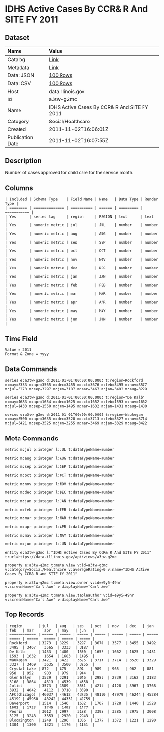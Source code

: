 # IDHS Active Cases By CCR& R And SITE FY 2011

## Dataset

| Name | Value |
| :--- | :---- |
| Catalog | [Link](https://catalog.data.gov/dataset/idhs-active-cases-by-ccr-r-and-site-fy-2011-602d5) |
| Metadata | [Link](https://data.illinois.gov/api/views/a3tw-g2mc) |
| Data: JSON | [100 Rows](https://data.illinois.gov/api/views/a3tw-g2mc/rows.json?max_rows=100) |
| Data: CSV | [100 Rows](https://data.illinois.gov/api/views/a3tw-g2mc/rows.csv?max_rows=100) |
| Host | data.illinois.gov |
| Id | a3tw-g2mc |
| Name | IDHS Active Cases By CCR& R And SITE FY 2011 |
| Category | Social/Healthcare |
| Created | 2011-11-02T16:06:01Z |
| Publication Date | 2011-11-02T16:07:55Z |

## Description

Number of cases approved for child care for the service month.

## Columns

```ls
| Included | Schema Type    | Field Name | Name   | Data Type | Render Type |
| ======== | ============== | ========== | ====== | ========= | =========== |
| Yes      | series tag     | region     | REGION | text      | text        |
| Yes      | numeric metric | jul        | JUL    | number    | number      |
| Yes      | numeric metric | aug        | AUG    | number    | number      |
| Yes      | numeric metric | sep        | SEP    | number    | number      |
| Yes      | numeric metric | oct        | OCT    | number    | number      |
| Yes      | numeric metric | nov        | NOV    | number    | number      |
| Yes      | numeric metric | dec        | DEC    | number    | number      |
| Yes      | numeric metric | jan        | JAN    | number    | number      |
| Yes      | numeric metric | feb        | FEB    | number    | number      |
| Yes      | numeric metric | mar        | MAR    | number    | number      |
| Yes      | numeric metric | apr        | APR    | number    | number      |
| Yes      | numeric metric | may        | MAY    | number    | number      |
| Yes      | numeric metric | jun        | JUN    | number    | number      |
```

## Time Field

```ls
Value = 2011
Format & Zone = yyyy
```

## Data Commands

```ls
series e:a3tw-g2mc d:2011-01-01T00:00:00.000Z t:region=Rockford m:may=3333 m:apr=3565 m:dec=3455 m:oct=3676 m:feb=3495 m:nov=3577 m:jul=3273 m:sep=3297 m:jun=3187 m:mar=3467 m:jan=3492 m:aug=3229

series e:a3tw-g2mc d:2011-01-01T00:00:00.000Z t:region="De Kalb" m:may=1683 m:apr=1654 m:dec=1625 m:oct=1652 m:feb=1593 m:nov=1662 m:jul=1433 m:sep=1550 m:jun=1495 m:mar=1632 m:jan=1431 m:aug=1480

series e:a3tw-g2mc d:2011-01-01T00:00:00.000Z t:region=Waukegan m:may=3500 m:apr=3635 m:dec=3520 m:oct=3713 m:feb=3327 m:nov=3714 m:jul=3421 m:sep=3525 m:jun=3255 m:mar=3469 m:jan=3329 m:aug=3422
```

## Meta Commands

```ls
metric m:jul p:integer l:JUL t:dataTypeName=number

metric m:aug p:integer l:AUG t:dataTypeName=number

metric m:sep p:integer l:SEP t:dataTypeName=number

metric m:oct p:integer l:OCT t:dataTypeName=number

metric m:nov p:integer l:NOV t:dataTypeName=number

metric m:dec p:integer l:DEC t:dataTypeName=number

metric m:jan p:integer l:JAN t:dataTypeName=number

metric m:feb p:integer l:FEB t:dataTypeName=number

metric m:mar p:integer l:MAR t:dataTypeName=number

metric m:apr p:integer l:APR t:dataTypeName=number

metric m:may p:integer l:MAY t:dataTypeName=number

metric m:jun p:integer l:JUN t:dataTypeName=number

entity e:a3tw-g2mc l:"IDHS Active Cases By CCR& R And SITE FY 2011" t:url=https://data.illinois.gov/api/views/a3tw-g2mc

property e:a3tw-g2mc t:meta.view v:id=a3tw-g2mc v:category=Social/Healthcare v:averageRating=0 v:name="IDHS Active Cases By CCR& R And SITE FY 2011"

property e:a3tw-g2mc t:meta.view.owner v:id=e9y5-49nr v:screenName="Carl Awe" v:displayName="Carl Awe"

property e:a3tw-g2mc t:meta.view.tableauthor v:id=e9y5-49nr v:screenName="Carl Awe" v:displayName="Carl Awe"
```

## Top Records

```ls
| region       | jul   | aug   | sep   | oct   | nov   | dec   | jan   | feb   | mar   | apr   | may   | jun   | 
| ============ | ===== | ===== | ===== | ===== | ===== | ===== | ===== | ===== | ===== | ===== | ===== | ===== | 
| Rockford     | 3273  | 3229  | 3297  | 3676  | 3577  | 3455  | 3492  | 3495  | 3467  | 3565  | 3333  | 3187  | 
| De Kalb      | 1433  | 1480  | 1550  | 1652  | 1662  | 1625  | 1431  | 1593  | 1632  | 1654  | 1683  | 1495  | 
| Waukegan     | 3421  | 3422  | 3525  | 3713  | 3714  | 3520  | 3329  | 3327  | 3469  | 3635  | 3500  | 3255  | 
| Crystal Lake | 872   | 875   | 894   | 989   | 965   | 962   | 881   | 958   | 952   | 983   | 979   | 944   | 
| Glen Ellyn   | 3529  | 3291  | 3046  | 2981  | 2739  | 3162  | 3183  | 3168  | 3864  | 4613  | 4539  | 4358  | 
| Joliet       | 3573  | 3589  | 3531  | 4211  | 4128  | 3967  | 3768  | 3932  | 4042  | 4112  | 3718  | 3590  | 
| AFC(Chicago) | 46037 | 44612 | 43735 | 48110 | 47979 | 46244 | 45284 | 45199 | 45950 | 48242 | 44331 | 42759 | 
| Davenport    | 1514  | 1546  | 1602  | 1705  | 1728  | 1440  | 1528  | 1602  | 1723  | 1745  | 1493  | 1477  | 
| Peoria       | 3012  | 2997  | 3188  | 3395  | 3285  | 2975  | 3008  | 3125  | 3248  | 3353  | 2920  | 2943  | 
| Bloomington  | 1249  | 1296  | 1356  | 1375  | 1372  | 1221  | 1290  | 1304  | 1300  | 1321  | 1176  | 1151  | 
```